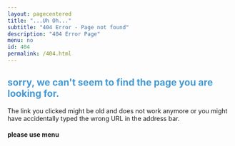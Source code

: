 ```yaml
---
layout: pagecentered
title: "...Uh Oh..."
subtitle: "404 Error - Page not found"
description: "404 Error Page"
menu: no
id: 404
permalink: /404.html
---
```

	
<span class="fa fa-map-signs" style="font-size:9em; color:#4499D4;"></span>

<h2 style="color:#4499D4;">sorry, we can't seem to find the page you are looking for.</h2>

The link you clicked might be old and does not work anymore or you might have accidentally typed the wrong URL in the address bar.     

#### please use menu #